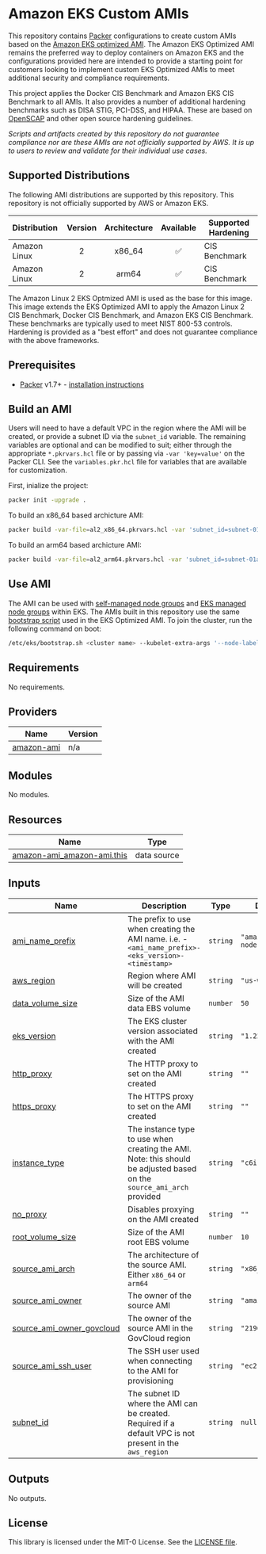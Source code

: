 # Amazon EKS Custom AMIs

This repository contains [Packer](https://packer.io/) configurations to create custom AMIs based on the [Amazon EKS optimized AMI](https://github.com/awslabs/amazon-eks-ami). The Amazon EKS Optimized AMI remains the preferred way to deploy containers on Amazon EKS and the configurations provided here are intended to provide a starting point for customers looking to implement custom EKS Optimized AMIs to meet additional security and compliance requirements.

This project applies the Docker CIS Benchmark and Amazon EKS CIS Benchmark to all AMIs. It also provides a number of additional hardening benchmarks such as DISA STIG, PCI-DSS, and HIPAA. These are based on [OpenSCAP](https://www.open-scap.org/) and other open source hardening guidelines.

_Scripts and artifacts created by this repository do not guarantee compliance nor are these AMIs are not officially supported by AWS. It is up to users to review and validate for their individual use cases._

## Supported Distributions

The following AMI distributions are supported by this repository. This repository is not officially supported by AWS or Amazon EKS.

| Distribution | Version | Architecture |     Available      | Supported Hardening |
| :----------- | :-----: | :----------: | :----------------: | ------------------- |
| Amazon Linux |    2    |    x86_64    | :white_check_mark: | CIS Benchmark       |
| Amazon Linux |    2    |    arm64     | :white_check_mark: | CIS Benchmark       |

The Amazon Linux 2 EKS Optmized AMI is used as the base for this image. This image extends the EKS Optimized AMI to apply the Amazon Linux 2 CIS Benchmark, Docker CIS Benchmark, and Amazon EKS CIS Benchmark. These benchmarks are typically used to meet NIST 800-53 controls. Hardening is provided as a "best effort" and does not guarantee compliance with the above frameworks.

## Prerequisites

- [Packer](https://packer.io/) v1.7+ - [installation instructions](https://learn.hashicorp.com/tutorials/packer/get-started-install-cli)

## Build an AMI

Users will need to have a default VPC in the region where the AMI will be created, or provide a subnet ID via the `subnet_id` variable. The remaining variables are optional and can be modified to suit; either through the appropriate `*.pkrvars.hcl` file or by passing via `-var 'key=value'` on the Packer CLI. See the `variables.pkr.hcl` file for variables that are available for customization.

First, inialize the project:

```sh
packer init -upgrade .
```

To build an x86_64 based archicture AMI:

```sh
packer build -var-file=al2_x86_64.pkrvars.hcl -var 'subnet_id=subnet-01abc23' .
```

To build an arm64 based archicture AMI:

```sh
packer build -var-file=al2_arm64.pkrvars.hcl -var 'subnet_id=subnet-01abc23' .
```

## Use AMI

The AMI can be used with [self-managed node groups](https://docs.aws.amazon.com/eks/latest/userguide/worker.html) and [EKS managed node groups](https://docs.aws.amazon.com/eks/latest/userguide/managed-node-groups.html) within EKS. The AMIs built in this repository use the same [bootstrap script](https://github.com/awslabs/amazon-eks-ami/blob/master/files/bootstrap.sh) used in the EKS Optimized AMI. To join the cluster, run the following command on boot:

```bash
/etc/eks/bootstrap.sh <cluster name> --kubelet-extra-args '--node-labels=eks.amazonaws.com/nodegroup=<node group name>,eks.amazonaws.com/nodegroup-image=<ami id>'
```

<!-- BEGIN_TF_DOCS -->
## Requirements

No requirements.

## Providers

| Name | Version |
|------|---------|
| <a name="provider_amazon-ami"></a> [amazon-ami](#provider\_amazon-ami) | n/a |

## Modules

No modules.

## Resources

| Name | Type |
|------|------|
| [amazon-ami_amazon-ami.this](https://registry.terraform.io/providers/hashicorp/amazon-ami/latest/docs/data-sources/amazon-ami) | data source |

## Inputs

| Name | Description | Type | Default | Required |
|------|-------------|------|---------|:--------:|
| <a name="input_ami_name_prefix"></a> [ami\_name\_prefix](#input\_ami\_name\_prefix) | The prefix to use when creating the AMI name. i.e. - `<ami_name_prefix>-<eks_version>-<timestamp>` | `string` | `"amazon-eks-node"` | no |
| <a name="input_aws_region"></a> [aws\_region](#input\_aws\_region) | Region where AMI will be created | `string` | `"us-west-2"` | no |
| <a name="input_data_volume_size"></a> [data\_volume\_size](#input\_data\_volume\_size) | Size of the AMI data EBS volume | `number` | `50` | no |
| <a name="input_eks_version"></a> [eks\_version](#input\_eks\_version) | The EKS cluster version associated with the AMI created | `string` | `"1.22"` | no |
| <a name="input_http_proxy"></a> [http\_proxy](#input\_http\_proxy) | The HTTP proxy to set on the AMI created | `string` | `""` | no |
| <a name="input_https_proxy"></a> [https\_proxy](#input\_https\_proxy) | The HTTPS proxy to set on the AMI created | `string` | `""` | no |
| <a name="input_instance_type"></a> [instance\_type](#input\_instance\_type) | The instance type to use when creating the AMI. Note: this should be adjusted based on the `source_ami_arch` provided | `string` | `"c6i.large"` | no |
| <a name="input_no_proxy"></a> [no\_proxy](#input\_no\_proxy) | Disables proxying on the AMI created | `string` | `""` | no |
| <a name="input_root_volume_size"></a> [root\_volume\_size](#input\_root\_volume\_size) | Size of the AMI root EBS volume | `number` | `10` | no |
| <a name="input_source_ami_arch"></a> [source\_ami\_arch](#input\_source\_ami\_arch) | The architecture of the source AMI. Either `x86_64` or `arm64` | `string` | `"x86_64"` | no |
| <a name="input_source_ami_owner"></a> [source\_ami\_owner](#input\_source\_ami\_owner) | The owner of the source AMI | `string` | `"amazon"` | no |
| <a name="input_source_ami_owner_govcloud"></a> [source\_ami\_owner\_govcloud](#input\_source\_ami\_owner\_govcloud) | The owner of the source AMI in the GovCloud region | `string` | `"219670896067"` | no |
| <a name="input_source_ami_ssh_user"></a> [source\_ami\_ssh\_user](#input\_source\_ami\_ssh\_user) | The SSH user used when connecting to the AMI for provisioning | `string` | `"ec2-user"` | no |
| <a name="input_subnet_id"></a> [subnet\_id](#input\_subnet\_id) | The subnet ID where the AMI can be created. Required if a default VPC is not present in the `aws_region` | `string` | `null` | no |

## Outputs

No outputs.
<!-- END_TF_DOCS -->

## License

This library is licensed under the MIT-0 License. See the [LICENSE file](./LICENSE).
